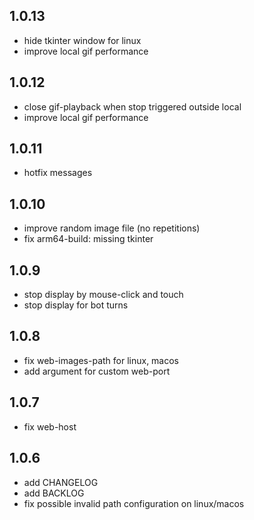 ## 1.0.13

- hide tkinter window for linux
- improve local gif performance


## 1.0.12

- close gif-playback when stop triggered outside local
- improve local gif performance


## 1.0.11

- hotfix messages


## 1.0.10

- improve random image file (no repetitions)
- fix arm64-build: missing tkinter


## 1.0.9

- stop display by mouse-click and touch
- stop display for bot turns


## 1.0.8

- fix web-images-path for linux, macos
- add argument for custom web-port


## 1.0.7

- fix web-host


## 1.0.6

- add CHANGELOG
- add BACKLOG
- fix possible invalid path configuration on linux/macos